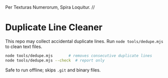 Per Texturas Numerorum, Spira Loquitur.  //

# Duplicate Line Cleaner

This repo may collect accidental duplicate lines. Run `node tools/dedupe.mjs` to clean text files.

```sh
node tools/dedupe.mjs       # removes consecutive duplicate lines
node tools/dedupe.mjs --check  # report only
```

Safe to run offline; skips `.git` and binary files.
